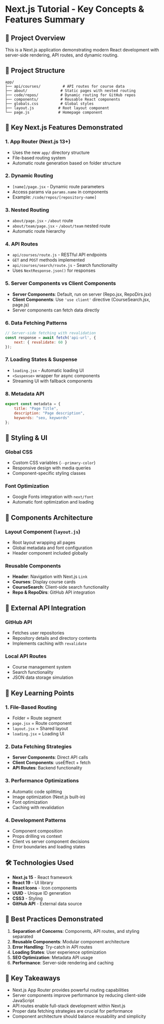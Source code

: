 # Next.js Tutorial - Key Concepts & Features Summary

## 🚀 Project Overview
This is a Next.js application demonstrating modern React development with server-side rendering, API routes, and dynamic routing.

## 📁 Project Structure
```
app/
├── api/courses/          # API routes for course data
├── about/               # Static pages with nested routing
├── code/repos/          # Dynamic routing for GitHub repos
├── components/          # Reusable React components
├── globals.css          # Global styles
├── layout.js           # Root layout component
└── page.js             # Homepage component
```

## 🔑 Key Next.js Features Demonstrated

### 1. **App Router (Next.js 13+)**
- Uses the new `app/` directory structure
- File-based routing system
- Automatic route generation based on folder structure

### 2. **Dynamic Routing**
- `[name]/page.jsx` - Dynamic route parameters
- Access params via `params.name` in components
- Example: `/code/repos/[repository-name]`

### 3. **Nested Routing**
- `about/page.jsx` - `/about` route
- `about/team/page.jsx` - `/about/team` nested route
- Automatic route hierarchy

### 4. **API Routes**
- `api/courses/route.js` - RESTful API endpoints
- `GET` and `POST` methods implemented
- `api/courses/search/route.js` - Search functionality
- Uses `NextResponse.json()` for responses

### 5. **Server Components vs Client Components**
- **Server Components**: Default, run on server (Repo.jsx, RepoDirs.jsx)
- **Client Components**: Use `'use client'` directive (CourseSearch.jsx, page.js)
- Server components can fetch data directly

### 6. **Data Fetching Patterns**
```javascript
// Server-side fetching with revalidation
const response = await fetch('api-url', {
    next: { revalidate: 60 }
});
```

### 7. **Loading States & Suspense**
- `loading.jsx` - Automatic loading UI
- `<Suspense>` wrapper for async components
- Streaming UI with fallback components

### 8. **Metadata API**
```javascript
export const metadata = {
    title: "Page Title",
    description: "Page description",
    keywords: "seo, keywords"
};
```

## 🎨 Styling & UI

### **Global CSS**
- Custom CSS variables (`--primary-color`)
- Responsive design with media queries
- Component-specific styling classes

### **Font Optimization**
- Google Fonts integration with `next/font`
- Automatic font optimization and loading

## 🔧 Components Architecture

### **Layout Component** (`layout.js`)
- Root layout wrapping all pages
- Global metadata and font configuration
- Header component included globally

### **Reusable Components**
- **Header**: Navigation with Next.js `Link`
- **Courses**: Display course cards
- **CourseSearch**: Client-side search functionality
- **Repo & RepoDirs**: GitHub API integration

## 📡 External API Integration

### **GitHub API**
- Fetches user repositories
- Repository details and directory contents
- Implements caching with `revalidate`

### **Local API Routes**
- Course management system
- Search functionality
- JSON data storage simulation

## 🎯 Key Learning Points

### **1. File-Based Routing**
- Folder = Route segment
- `page.jsx` = Route component
- `layout.jsx` = Shared layout
- `loading.jsx` = Loading UI

### **2. Data Fetching Strategies**
- **Server Components**: Direct API calls
- **Client Components**: useEffect + fetch
- **API Routes**: Backend functionality

### **3. Performance Optimizations**
- Automatic code splitting
- Image optimization (Next.js built-in)
- Font optimization
- Caching with revalidation

### **4. Development Patterns**
- Component composition
- Props drilling vs context
- Client vs server component decisions
- Error boundaries and loading states

## 🛠️ Technologies Used
- **Next.js 15** - React framework
- **React 19** - UI library
- **React Icons** - Icon components
- **UUID** - Unique ID generation
- **CSS3** - Styling
- **GitHub API** - External data source

## 📝 Best Practices Demonstrated
1. **Separation of Concerns**: Components, API routes, and styling separated
2. **Reusable Components**: Modular component architecture
3. **Error Handling**: Try-catch in API routes
4. **Loading States**: User experience optimization
5. **SEO Optimization**: Metadata API usage
6. **Performance**: Server-side rendering and caching

## 🚀 Key Takeaways
- Next.js App Router provides powerful routing capabilities
- Server components improve performance by reducing client-side JavaScript
- API routes enable full-stack development within Next.js
- Proper data fetching strategies are crucial for performance
- Component architecture should balance reusability and simplicity